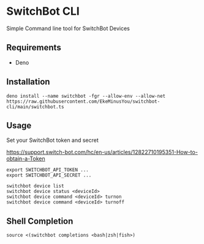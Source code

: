 # SwitchBot CLI

Simple Command line tool for SwitchBot Devices

## Requirements

- Deno

## Installation

```shell
deno install --name switchbot -fgr --allow-env --allow-net https://raw.githubusercontent.com/EkeMinusYou/switchbot-cli/main/switchbot.ts
```

## Usage
Set your SwitchBot token and secret

https://support.switch-bot.com/hc/en-us/articles/12822710195351-How-to-obtain-a-Token

```shell
export SWITCHBOT_API_TOKEN ...
export SWITCHBOT_API_SECRET ...
```

```shell
switchbot device list
switchbot device status <deviceId>
switchbot device command <deviceId> turnon
switchbot device command <deviceId> turnoff
```

## Shell Completion

```
source <(switchbot completions <bash|zsh|fish>)
```
